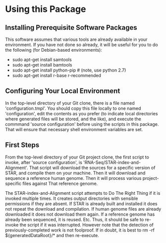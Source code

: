 # Using this Package

## Installing Prerequisite Software Packages
This software assumes that various tools are already available in your
environment.  If you have not done so already, it will be useful for you to do
the following (for Debian-based environments):

* sudo apt-get install samtools
* sudo apt-get install bamtools
* sudo apt-get install python-pip  # (note, use python 2.7)
* sudo apt-get install r-base r-recommended

## Configuring Your Local Environment
In the top-level directory of your Git clone, there is a file named
'configuration.tmpl'.  You should copy this file locally to one named
'configuration', edit the contents as you prefer (to indicate local directories
where generated files will be stored, and the like), and execute the commmand
'source configuration' before using the scripts in this package.  That will
ensure that necessary shell environment variables are set.

## First Steps
From the top-level directory of your Git project clone, the first script to
invoke, after 'source configuration', is 'RNA-Seq/STAR-index-and-Alignment'.
That script will download the sources for a specific version of STAR, and
compile them on your machine.  Then it will download and sequence a reference
human genome.  Then it will process various project-specific files against That
reference genome.

The STAR-index-and-Alignment script attempts to Do The Right Thing if it is
invoked multiple times.  It creates output directories with sensible permissions
if they are absent.  If STAR is already built and installed it does not repeat
the download and compilation.  If human genome files are already downloaded it
does not download them again.  If a reference genome has already been sequenced,
it is reused.  Etc.  Thus, it should be safe to re-invoke the script if it was
interrupted.  However note that the detection of previously-completed work is not
foolproof.  If in doubt, it is best to rm -rf ${generatedDataRoot}/* and then
re-execute.


